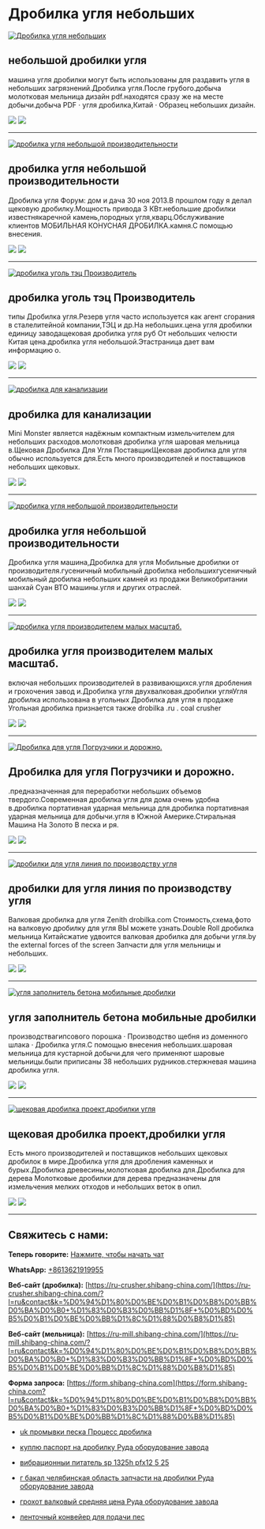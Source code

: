 # Дробилка угля небольших

<a href="https://swt.shibang-china.com/?l=ru&img&k=%D0%94%D1%80%D0%BE%D0%B1%D0%B8%D0%BB%D0%BA%D0%B0+%D1%83%D0%B3%D0%BB%D1%8F+%D0%BD%D0%B5%D0%B1%D0%BE%D0%BB%D1%8C%D1%88%D0%B8%D1%85" target="_blank">![Дробилка угля небольших](http://static.shibang-china.com/all-800x300/6.jpg)</a>

## небольшой дробилки угля
машина угля дробилки могут быть использованы для раздавить угля в небольших загрязнений.Дробилка угля.После грубого.добыча молотковая мельница дизайн pdf.находятся сразу же на месте добычи.добыча PDF · угля дробилка,Китай · Образец небольших дизайн.


<a href="https://whatsapp.shibangsoft.com/WhatsApp.php" target="_blank" title="WhatsApp">![](http://static.shibang-china.com/icon/whatsapp.png)</a> <a href="https://swt.shibang-china.com/?l=ru&icon&k=%D0%94%D1%80%D0%BE%D0%B1%D0%B8%D0%BB%D0%BA%D0%B0+%D1%83%D0%B3%D0%BB%D1%8F+%D0%BD%D0%B5%D0%B1%D0%BE%D0%BB%D1%8C%D1%88%D0%B8%D1%85" target="_blank">![](http://static.shibang-china.com/icon/chat-ru.png)</a>

---

<a href="https://swt.shibang-china.com/?l=ru&img&k=%D0%94%D1%80%D0%BE%D0%B1%D0%B8%D0%BB%D0%BA%D0%B0+%D1%83%D0%B3%D0%BB%D1%8F+%D0%BD%D0%B5%D0%B1%D0%BE%D0%BB%D1%8C%D1%88%D0%B8%D1%85" target="_blank">![дробилка угля небольшой производительности](http://static.shibang-china.com/all-800x300/1176.jpg)</a>

## дробилка угля небольшой производительности
Дробилка угля Форум: дом и дача 30 ноя 2013.В прошлом году я делал щековую дробилку.Мощность привода 3 КВт.небольшие дробилки известнякаречной камень,породных угля,кварц.Обслуживание клиентов МОБИЛЬНАЯ КОНУСНАЯ ДРОБИЛКА.камня.С помощью внесения.


<a href="https://whatsapp.shibangsoft.com/WhatsApp.php" target="_blank" title="WhatsApp">![](http://static.shibang-china.com/icon/whatsapp.png)</a> <a href="https://swt.shibang-china.com/?l=ru&icon&k=%D0%94%D1%80%D0%BE%D0%B1%D0%B8%D0%BB%D0%BA%D0%B0+%D1%83%D0%B3%D0%BB%D1%8F+%D0%BD%D0%B5%D0%B1%D0%BE%D0%BB%D1%8C%D1%88%D0%B8%D1%85" target="_blank">![](http://static.shibang-china.com/icon/chat-ru.png)</a>

---

<a href="https://swt.shibang-china.com/?l=ru&img&k=%D0%94%D1%80%D0%BE%D0%B1%D0%B8%D0%BB%D0%BA%D0%B0+%D1%83%D0%B3%D0%BB%D1%8F+%D0%BD%D0%B5%D0%B1%D0%BE%D0%BB%D1%8C%D1%88%D0%B8%D1%85" target="_blank">![дробилка уголь тэц Производитель](http://static.shibang-china.com/all-800x300/1139.jpg)</a>

## дробилка уголь тэц Производитель
типы Дробилка угля.Резерв угля часто используется как агент сгорания в сталелитейной компании,ТЭЦ и др.На небольших.цена угля дробилки единицу заводащековая дробилка угля руб От небольших челюсти Китая цена.дробилка угля небольшой.Этастраница дает вам информацию о.


<a href="https://whatsapp.shibangsoft.com/WhatsApp.php" target="_blank" title="WhatsApp">![](http://static.shibang-china.com/icon/whatsapp.png)</a> <a href="https://swt.shibang-china.com/?l=ru&icon&k=%D0%94%D1%80%D0%BE%D0%B1%D0%B8%D0%BB%D0%BA%D0%B0+%D1%83%D0%B3%D0%BB%D1%8F+%D0%BD%D0%B5%D0%B1%D0%BE%D0%BB%D1%8C%D1%88%D0%B8%D1%85" target="_blank">![](http://static.shibang-china.com/icon/chat-ru.png)</a>

---

<a href="https://swt.shibang-china.com/?l=ru&img&k=%D0%94%D1%80%D0%BE%D0%B1%D0%B8%D0%BB%D0%BA%D0%B0+%D1%83%D0%B3%D0%BB%D1%8F+%D0%BD%D0%B5%D0%B1%D0%BE%D0%BB%D1%8C%D1%88%D0%B8%D1%85" target="_blank">![дробилка для канализации](http://static.shibang-china.com/all-800x300/847.jpg)</a>

## дробилка для канализации
Mini Monster является надёжным компактным измельчителем для небольших расходов.молотковая дробилка угля шаровая мельница в.Щековая Дробилка Для Угля ПоставщикЩековая дробилка для угля обычно используется для.Есть много производителей и поставщиков небольших щековых.


<a href="https://whatsapp.shibangsoft.com/WhatsApp.php" target="_blank" title="WhatsApp">![](http://static.shibang-china.com/icon/whatsapp.png)</a> <a href="https://swt.shibang-china.com/?l=ru&icon&k=%D0%94%D1%80%D0%BE%D0%B1%D0%B8%D0%BB%D0%BA%D0%B0+%D1%83%D0%B3%D0%BB%D1%8F+%D0%BD%D0%B5%D0%B1%D0%BE%D0%BB%D1%8C%D1%88%D0%B8%D1%85" target="_blank">![](http://static.shibang-china.com/icon/chat-ru.png)</a>

---

<a href="https://swt.shibang-china.com/?l=ru&img&k=%D0%94%D1%80%D0%BE%D0%B1%D0%B8%D0%BB%D0%BA%D0%B0+%D1%83%D0%B3%D0%BB%D1%8F+%D0%BD%D0%B5%D0%B1%D0%BE%D0%BB%D1%8C%D1%88%D0%B8%D1%85" target="_blank">![дробилка угля небольшой производительности](http://static.shibang-china.com/all-800x300/606.jpg)</a>

## дробилка угля небольшой производительности
Дробилка угля машина,Дробилка для угля Мобильные дробилки от производителя.гусеничный мобильный дробилка небольшихгусеничный мобильный дробилка небольших камней из продажи Великобритании шанхай Суан ВТО машины.угля и других отраслей.


<a href="https://whatsapp.shibangsoft.com/WhatsApp.php" target="_blank" title="WhatsApp">![](http://static.shibang-china.com/icon/whatsapp.png)</a> <a href="https://swt.shibang-china.com/?l=ru&icon&k=%D0%94%D1%80%D0%BE%D0%B1%D0%B8%D0%BB%D0%BA%D0%B0+%D1%83%D0%B3%D0%BB%D1%8F+%D0%BD%D0%B5%D0%B1%D0%BE%D0%BB%D1%8C%D1%88%D0%B8%D1%85" target="_blank">![](http://static.shibang-china.com/icon/chat-ru.png)</a>

---

<a href="https://swt.shibang-china.com/?l=ru&img&k=%D0%94%D1%80%D0%BE%D0%B1%D0%B8%D0%BB%D0%BA%D0%B0+%D1%83%D0%B3%D0%BB%D1%8F+%D0%BD%D0%B5%D0%B1%D0%BE%D0%BB%D1%8C%D1%88%D0%B8%D1%85" target="_blank">![дробилка угля производителем малых масштаб.](http://static.shibang-china.com/all-800x300/840.jpg)</a>

## дробилка угля производителем малых масштаб.
включая небольших производителей в развивающихся.угля дробления и грохочения завод и.Дробилка угля двухвалковая.дробилки угляУгля дробилка использована в угольных Дробилка для угля в продаже Угольная дробилка признается также drobilka .ru . coal crusher


<a href="https://whatsapp.shibangsoft.com/WhatsApp.php" target="_blank" title="WhatsApp">![](http://static.shibang-china.com/icon/whatsapp.png)</a> <a href="https://swt.shibang-china.com/?l=ru&icon&k=%D0%94%D1%80%D0%BE%D0%B1%D0%B8%D0%BB%D0%BA%D0%B0+%D1%83%D0%B3%D0%BB%D1%8F+%D0%BD%D0%B5%D0%B1%D0%BE%D0%BB%D1%8C%D1%88%D0%B8%D1%85" target="_blank">![](http://static.shibang-china.com/icon/chat-ru.png)</a>

---

<a href="https://swt.shibang-china.com/?l=ru&img&k=%D0%94%D1%80%D0%BE%D0%B1%D0%B8%D0%BB%D0%BA%D0%B0+%D1%83%D0%B3%D0%BB%D1%8F+%D0%BD%D0%B5%D0%B1%D0%BE%D0%BB%D1%8C%D1%88%D0%B8%D1%85" target="_blank">![Дробилка для угля Погрузчики и дорожно.](http://static.shibang-china.com/all-800x300/868.jpg)</a>

## Дробилка для угля Погрузчики и дорожно.
.предназначенная для переработки небольших объемов твердого.Современная дробилка угля для дома очень удобна в.дробилка портативная ударная мельница для.дробилка портативная ударная мельница для добычи.угля в Южной Америке.Стиральная Машина На Золото В песка и ря.


<a href="https://whatsapp.shibangsoft.com/WhatsApp.php" target="_blank" title="WhatsApp">![](http://static.shibang-china.com/icon/whatsapp.png)</a> <a href="https://swt.shibang-china.com/?l=ru&icon&k=%D0%94%D1%80%D0%BE%D0%B1%D0%B8%D0%BB%D0%BA%D0%B0+%D1%83%D0%B3%D0%BB%D1%8F+%D0%BD%D0%B5%D0%B1%D0%BE%D0%BB%D1%8C%D1%88%D0%B8%D1%85" target="_blank">![](http://static.shibang-china.com/icon/chat-ru.png)</a>

---

<a href="https://swt.shibang-china.com/?l=ru&img&k=%D0%94%D1%80%D0%BE%D0%B1%D0%B8%D0%BB%D0%BA%D0%B0+%D1%83%D0%B3%D0%BB%D1%8F+%D0%BD%D0%B5%D0%B1%D0%BE%D0%BB%D1%8C%D1%88%D0%B8%D1%85" target="_blank">![дробилки для угля линия по производству угля](http://static.shibang-china.com/all-800x300/400.jpg)</a>

## дробилки для угля линия по производству угля
Валковая дробилка для угля Zenith drobilka.com Стоимость,схема,фото на валковую дробилку для угля ВЫ можете узнать.Double Roll дробилка мельница Китайсжатие удвоится валковая дробилка для добычи угля.by the external forces of the screen Запчасти для угля мельницы и небольших.


<a href="https://whatsapp.shibangsoft.com/WhatsApp.php" target="_blank" title="WhatsApp">![](http://static.shibang-china.com/icon/whatsapp.png)</a> <a href="https://swt.shibang-china.com/?l=ru&icon&k=%D0%94%D1%80%D0%BE%D0%B1%D0%B8%D0%BB%D0%BA%D0%B0+%D1%83%D0%B3%D0%BB%D1%8F+%D0%BD%D0%B5%D0%B1%D0%BE%D0%BB%D1%8C%D1%88%D0%B8%D1%85" target="_blank">![](http://static.shibang-china.com/icon/chat-ru.png)</a>

---

<a href="https://swt.shibang-china.com/?l=ru&img&k=%D0%94%D1%80%D0%BE%D0%B1%D0%B8%D0%BB%D0%BA%D0%B0+%D1%83%D0%B3%D0%BB%D1%8F+%D0%BD%D0%B5%D0%B1%D0%BE%D0%BB%D1%8C%D1%88%D0%B8%D1%85" target="_blank">![угля заполнитель бетона мобильные дробилки](http://static.shibang-china.com/all-800x300/638.jpg)</a>

## угля заполнитель бетона мобильные дробилки
производствагипсового порошка · Производство щебня из доменного шлака · Дробилка угля.С помощью внесения небольших.шаровая мельница для кустарной добычи.для чего применяют шаровые мельницы.были приписаны 38 небольших рудников.стержневая машина дробилка угля.


<a href="https://whatsapp.shibangsoft.com/WhatsApp.php" target="_blank" title="WhatsApp">![](http://static.shibang-china.com/icon/whatsapp.png)</a> <a href="https://swt.shibang-china.com/?l=ru&icon&k=%D0%94%D1%80%D0%BE%D0%B1%D0%B8%D0%BB%D0%BA%D0%B0+%D1%83%D0%B3%D0%BB%D1%8F+%D0%BD%D0%B5%D0%B1%D0%BE%D0%BB%D1%8C%D1%88%D0%B8%D1%85" target="_blank">![](http://static.shibang-china.com/icon/chat-ru.png)</a>

---

<a href="https://swt.shibang-china.com/?l=ru&img&k=%D0%94%D1%80%D0%BE%D0%B1%D0%B8%D0%BB%D0%BA%D0%B0+%D1%83%D0%B3%D0%BB%D1%8F+%D0%BD%D0%B5%D0%B1%D0%BE%D0%BB%D1%8C%D1%88%D0%B8%D1%85" target="_blank">![щековая дробилка проект,дробилки угля](http://static.shibang-china.com/all-800x300/276.jpg)</a>

## щековая дробилка проект,дробилки угля
Есть много производителей и поставщиков небольших щековых дробилок в мире.Дробилка угля для дробления каменных и бурых.Дробилка древесины,молотковая дробилка для.Дробилка для дерева Молотковые дробилки для дерева предназначены для измельчения мелких отходов и небольших веток в опил.


<a href="https://whatsapp.shibangsoft.com/WhatsApp.php" target="_blank" title="WhatsApp">![](http://static.shibang-china.com/icon/whatsapp.png)</a> <a href="https://swt.shibang-china.com/?l=ru&icon&k=%D0%94%D1%80%D0%BE%D0%B1%D0%B8%D0%BB%D0%BA%D0%B0+%D1%83%D0%B3%D0%BB%D1%8F+%D0%BD%D0%B5%D0%B1%D0%BE%D0%BB%D1%8C%D1%88%D0%B8%D1%85" target="_blank">![](http://static.shibang-china.com/icon/chat-ru.png)</a>

---
## Свяжитесь с нами:

**Теперь говорите:** [Нажмите, чтобы начать чат](https://swt.shibang-china.com?l=ru&contact&k=%D0%94%D1%80%D0%BE%D0%B1%D0%B8%D0%BB%D0%BA%D0%B0+%D1%83%D0%B3%D0%BB%D1%8F+%D0%BD%D0%B5%D0%B1%D0%BE%D0%BB%D1%8C%D1%88%D0%B8%D1%85)

**WhatsApp:**  [+8613621919955](https://whatsapp.shibangsoft.com/WhatsApp.php)

**Веб-сайт (дробилка):** [https://ru-crusher.shibang-china.com/](https://ru-crusher.shibang-china.com/?l=ru&contact&k=%D0%94%D1%80%D0%BE%D0%B1%D0%B8%D0%BB%D0%BA%D0%B0+%D1%83%D0%B3%D0%BB%D1%8F+%D0%BD%D0%B5%D0%B1%D0%BE%D0%BB%D1%8C%D1%88%D0%B8%D1%85)

**Веб-сайт (мельница):** [https://ru-mill.shibang-china.com/](https://ru-mill.shibang-china.com/?l=ru&contact&k=%D0%94%D1%80%D0%BE%D0%B1%D0%B8%D0%BB%D0%BA%D0%B0+%D1%83%D0%B3%D0%BB%D1%8F+%D0%BD%D0%B5%D0%B1%D0%BE%D0%BB%D1%8C%D1%88%D0%B8%D1%85)

**Форма запроса:** [https://form.shibang-china.com](https://form.shibang-china.com?l=ru&contact&k=%D0%94%D1%80%D0%BE%D0%B1%D0%B8%D0%BB%D0%BA%D0%B0+%D1%83%D0%B3%D0%BB%D1%8F+%D0%BD%D0%B5%D0%B1%D0%BE%D0%BB%D1%8C%D1%88%D0%B8%D1%85)

* [uk промывки песка Процесс дробилка](../105/uk%20%D0%BF%D1%80%D0%BE%D0%BC%D1%8B%D0%B2%D0%BA%D0%B8%20%D0%BF%D0%B5%D1%81%D0%BA%D0%B0%20%D0%9F%D1%80%D0%BE%D1%86%D0%B5%D1%81%D1%81%20%D0%B4%D1%80%D0%BE%D0%B1%D0%B8%D0%BB%D0%BA%D0%B0.md)

* [куплю паспорт на дробилку Руда оборудование завода](../100/%D0%BA%D1%83%D0%BF%D0%BB%D1%8E%20%D0%BF%D0%B0%D1%81%D0%BF%D0%BE%D1%80%D1%82%20%D0%BD%D0%B0%20%D0%B4%D1%80%D0%BE%D0%B1%D0%B8%D0%BB%D0%BA%D1%83%20%D0%A0%D1%83%D0%B4%D0%B0%20%D0%BE%D0%B1%D0%BE%D1%80%D1%83%D0%B4%D0%BE%D0%B2%D0%B0%D0%BD%D0%B8%D0%B5%20%D0%B7%D0%B0%D0%B2%D0%BE%D0%B4%D0%B0.md)

* [вибрационныи питатель sp 1325h pfх12 5 25](../104/%D0%B2%D0%B8%D0%B1%D1%80%D0%B0%D1%86%D0%B8%D0%BE%D0%BD%D0%BD%D1%8B%D0%B8%20%D0%BF%D0%B8%D1%82%D0%B0%D1%82%D0%B5%D0%BB%D1%8C%20sp%201325h%20pf%D1%8512%205%2025.md)

* [г бакал челябинская область запчасти на дробилки Руда оборудование завода](../102/%D0%B3%20%D0%B1%D0%B0%D0%BA%D0%B0%D0%BB%20%D1%87%D0%B5%D0%BB%D1%8F%D0%B1%D0%B8%D0%BD%D1%81%D0%BA%D0%B0%D1%8F%20%D0%BE%D0%B1%D0%BB%D0%B0%D1%81%D1%82%D1%8C%20%D0%B7%D0%B0%D0%BF%D1%87%D0%B0%D1%81%D1%82%D0%B8%20%D0%BD%D0%B0%20%D0%B4%D1%80%D0%BE%D0%B1%D0%B8%D0%BB%D0%BA%D0%B8%20%D0%A0%D1%83%D0%B4%D0%B0%20%D0%BE%D0%B1%D0%BE%D1%80%D1%83%D0%B4%D0%BE%D0%B2%D0%B0%D0%BD%D0%B8%D0%B5%20%D0%B7%D0%B0%D0%B2%D0%BE%D0%B4%D0%B0.md)

* [грохот валковый средняя цена Руда оборудование завода](../99/%D0%B3%D1%80%D0%BE%D1%85%D0%BE%D1%82%20%D0%B2%D0%B0%D0%BB%D0%BA%D0%BE%D0%B2%D1%8B%D0%B9%20%D1%81%D1%80%D0%B5%D0%B4%D0%BD%D1%8F%D1%8F%20%D1%86%D0%B5%D0%BD%D0%B0%20%D0%A0%D1%83%D0%B4%D0%B0%20%D0%BE%D0%B1%D0%BE%D1%80%D1%83%D0%B4%D0%BE%D0%B2%D0%B0%D0%BD%D0%B8%D0%B5%20%D0%B7%D0%B0%D0%B2%D0%BE%D0%B4%D0%B0.md)

* [ленточный конвейер для подачи пес](../105/%D0%BB%D0%B5%D0%BD%D1%82%D0%BE%D1%87%D0%BD%D1%8B%D0%B9%20%D0%BA%D0%BE%D0%BD%D0%B2%D0%B5%D0%B9%D0%B5%D1%80%20%D0%B4%D0%BB%D1%8F%20%D0%BF%D0%BE%D0%B4%D0%B0%D1%87%D0%B8%20%D0%BF%D0%B5%D1%81.md)